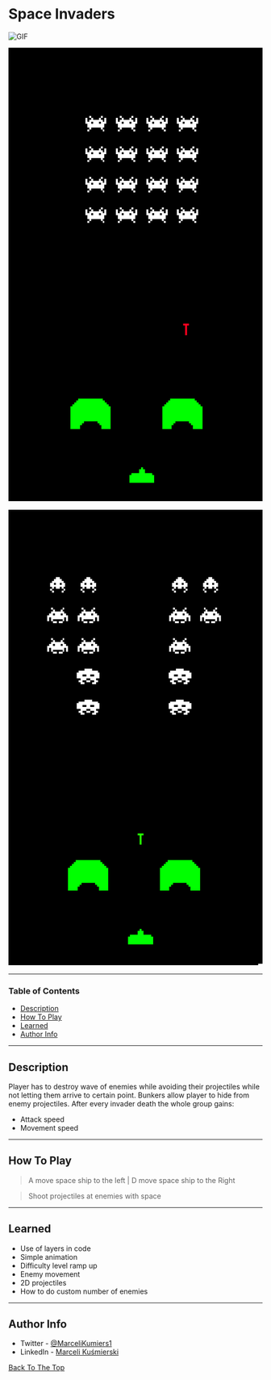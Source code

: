 # Space Invaders

![GIF](Docs/Game.gif)

![1](Docs/Screenshot_1.png)

![2](Docs/Screenshot_2.png)



---

### Table of Contents


- [Description](#description)
- [How To Play](#how-to-Play)
- [Learned](#learned)
- [Author Info](#author-info)

---

## Description
Player has to destroy wave of enemies while avoiding their projectiles while not letting them arrive to certain point. Bunkers allow player to hide from enemy projectiles. After every invader death the whole group gains:
- Attack speed
- Movement speed 




---

## How To Play
> A move space ship to the left | D move space ship to the Right

> Shoot projectiles at enemies with space 


---

## Learned
- Use of layers in code
- Simple animation
- Difficulty level ramp up
- Enemy movement
- 2D projectiles
- How to do custom number of enemies



---


## Author Info

- Twitter - [@MarceliKumiers1](https://twitter.com/MarceliKumiers1)
- LinkedIn - [Marceli Kuśmierski](https://www.linkedin.com/in/marceli-ku%C5%9Bmierski-321969165/)

[Back To The Top](#Space-Invaders)
